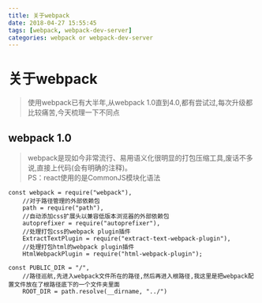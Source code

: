 ```yaml
---
title: 关于webpack
date: 2018-04-27 15:55:45
tags: [webpack, webpack-dev-server]
categories: webpack or webpack-dev-server
---
```

# 关于webpack

> 使用webpack已有大半年,从webpack 1.0直到4.0,都有尝试过,每次升级都比较痛苦,今天梳理一下不同点

## webpack 1.0

> webpack是现如今非常流行、易用语义化很明显的打包压缩工具,废话不多说,直接上代码(会有明确的注释)。<br/>PS：react使用的是CommonJS模块化语法
       
    const webpack = require("webpack"),
        //对于路径管理的外部依赖包
        path = require("path"),
        //自动添加css扩展头以兼容低版本浏览器的外部依赖包
        autoprefixer = require("autoprefixer"),
        //处理打包css的webpack plugin插件
        ExtractTextPlugin = require("extract-text-webpack-plugin"),
        //处理打包html的webpack plugin插件
        HtmlWebpackPlugin = require("html-webpack-plugin");
    
    const PUBLIC_DIR = "/",
        //路径巡航,先进入webpack文件所在的路径,然后再进入根路径,我这里是把webpack配置文件放在了根路径底下的一个文件夹里面
        ROOT_DIR = path.resolve(__dirname, "../")
        

    
    
    
